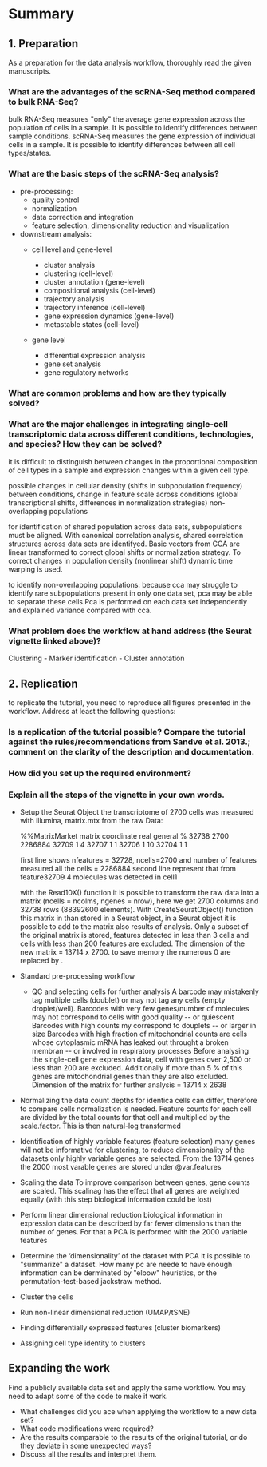 # Summary
## 1. Preparation
As a preparation for the data analysis workflow, thoroughly read the given manuscripts. 
### What are the advantages of the scRNA-Seq method compared to bulk RNA-Seq?
bulk RNA-Seq measures "only" the average gene expression across the population of cells in a sample. It is possible to identify differences between sample conditions. 
scRNA-Seq measures the gene expression of individual cells in a sample. It is possible to identify differences between all cell types/states. 

### What are the basic steps of the scRNA-Seq analysis?

- pre-processing:
  - quality control
  - normalization
  - data correction and integration
  - feature selection, dimensionality reduction and visualization
- downstream analysis:
  - cell level and gene-level
    - cluster analysis
     - clustering (cell-level)
     - cluster annotation (gene-level)
     - compositional analysis (cell-level)
    - trajectory analysis
     - trajectory inference (cell-level)
     - gene expression dynamics (gene-level)
     - metastable states (cell-level)
 
  - gene level
    - differential expression analysis
    - gene set analysis
    - gene regulatory networks

### What are common problems and how are they typically solved?


### What are the major challenges in integrating single-cell transcriptomic data across different conditions, technologies, and species? How they can be solved?
  it is difficult to distinguish between changes in the proportional composition of cell types in a sample and expression changes within a given cell type.
  
  possible changes in cellular density (shifts in subpopulation frequency) between conditions, 
  change in feature scale across conditions (global transcriptional shifts, differences in normalization strategies)
  non-overlapping populations
  
  for identification of shared population across data sets, subpopulations must be aligned. With canonical correlation analysis, shared correlation structures across data sets are identifyed. Basic vectors from CCA are linear transformed to correct global shifts or normalization strategy. To correct changes in population density (nonlinear shift) dynamic time warping is used.
  
 to identify non-overlapping populations: because cca may struggle to identify rare subpopulations present in only one data set, pca may be able to separate these cells.Pca is performed on each data set independently and explained variance compared with cca.
### What problem does the workflow at hand address (the Seurat vignette linked above)?
Clustering - Marker identification - Cluster annotation
## 2. Replication 
to replicate the tutorial, you need to reproduce all figures presented in the workflow. Address at least the following questions:
### Is a replication of the tutorial possible? Compare the tutorial against the rules/recommendations from Sandve et al. 2013.; comment on the clarity of the description and documentation.
### How did you set up the required environment? 
### Explain all the steps of the vignette in your own words. 
- Setup the Seurat Object
  the transcriptome of 2700 cells was measured with illumina,
  matrix.mtx from the raw Data:
  
  %%MatrixMarket matrix coordinate real general
  %
32738 2700 2286884
32709 1 4
32707 1 1
32706 1 10
32704 1 1
  
  first line shows nfeatures = 32728, ncells=2700 and number of features measured all the cells = 2286884
  second line represent that from feature32709 4 molecules was detected in cell1  
  
  with the Read10X() function it is possible to transform the raw data into a matrix (ncells = ncolms, ngenes = nrow), here we get 2700 columns and 32738 rows (88392600 elements). With  CreateSeuratObject() function this matrix in than stored in a Seurat object, in a Seurat object it is possible to add to the matrix also results of analysis. Only a subset of the original matrix is stored, features detected in less than 3 cells and cells with less than 200 features are excluded. The dimension of the new matrix = 13714 x 2700. 
  to save memory the numerous 0 are replaced by .
  
  
- Standard pre-processing workflow
  - QC and selecting cells for further analysis
  A barcode may mistakenly tag multiple cells (doublet) or may not tag any cells (empty droplet/well). 
  Barcodes with very few genes/number of molecules may not correspond to cells with good quality -- or quiescent
  Barcodes with high counts my correspond to douplets -- or larger in size 
  Barcodes with high fraction of mitochondrial counts are cells whose cytoplasmic mRNA has leaked out throught a broken membran -- or involved in respiratory processes
  Before analysing the single-cell gene expression data, cell with genes over 2,500 or less than 200 are excluded. Additionally if more than 5 % of this genes are mitochondrial genes than they are also excluded. Dimension of the matrix for further analysis = 13714 x 2638
  
  

- Normalizing the data
count depths for identica cells can differ, therefore to compare cells normalization is needed. 
Feature counts for each cell are divided by the total counts for that cell and multiplied by the scale.factor. This is then natural-log transformed

- Identification of highly variable features (feature selection)
many genes will not be informative for clustering, to reduce dimensionality of the datasets only highly variable genes are selected. From the 13714 genes the 2000 most varable genes are stored under @var.features
- Scaling the data
To improve comparison between genes, gene counts are scaled. This scalinag has the effect that all genes are weighted equally (with this step biological information could be lost)

- Perform linear dimensional reduction
biological information in expression data can be described by far fewer dimensions than the number of genes. For that a PCA is performed with the 2000 variable features 
- Determine the ‘dimensionality’ of the dataset
with PCA it is possible to "summarize" a dataset. How many pc are neede to have enough information can be derminated by "elbow" heuristics, or the permutation-test-based jackstraw method.
- Cluster the cells
- Run non-linear dimensional reduction (UMAP/tSNE)
- Finding differentially expressed features (cluster biomarkers)
- Assigning cell type identity to clusters

## Expanding the work
Find a publicly available data set and apply the same workflow. You may need to adapt some of the code to make it work. 
- What challenges did you ace when applying the workflow to a new data set?
- What code modifications were required?
- Are the results comparable to the results of the original tutorial, or do they deviate in some unexpected ways?
- Discuss all the results and interpret them. 

